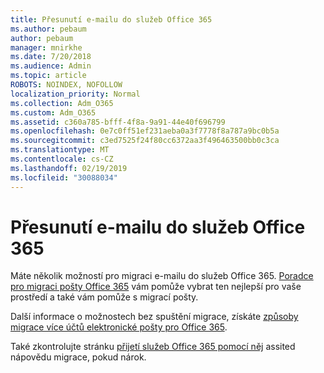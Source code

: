 ```yaml
---
title: Přesunutí e-mailu do služeb Office 365
ms.author: pebaum
author: pebaum
manager: mnirkhe
ms.date: 7/20/2018
ms.audience: Admin
ms.topic: article
ROBOTS: NOINDEX, NOFOLLOW
localization_priority: Normal
ms.collection: Adm_O365
ms.custom: Adm_O365
ms.assetid: c360a785-bfff-4f8a-9a91-44e40f696799
ms.openlocfilehash: 0e7c0ff51ef231aeba0a3f7778f8a787a9bc0b5a
ms.sourcegitcommit: c3ed7525f24f80cc6372aa3f496463500bb0c3ca
ms.translationtype: MT
ms.contentlocale: cs-CZ
ms.lasthandoff: 02/19/2019
ms.locfileid: "30088034"
---
```

# <a name="move-email-to-office-365"></a>Přesunutí e-mailu do služeb Office 365

Máte několik možností pro migraci e-mailu do služeb Office 365. [Poradce pro migraci pošty Office 365](https://aka.ms/alchemyinsight-mailmigrationadvisor) vám pomůže vybrat ten nejlepší pro vaše prostředí a také vám pomůže s migrací pošty. 
  
Další informace o možnostech bez spuštění migrace, získáte [způsoby migrace více účtů elektronické pošty pro Office 365](https://support.office.com/article/0a4913fe-60fb-498f-9155-a86516418842).

Také zkontrolujte stránku [přijetí služeb Office 365 pomocí něj](https://www.microsoft.com/fasttrack/microsoft-365/office-365) assited nápovědu migrace, pokud nárok.
  

